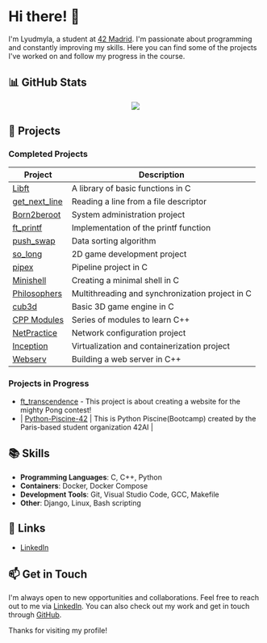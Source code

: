 # Hi there! 👋

I'm Lyudmyla, a student at [42 Madrid](https://www.42madrid.com/). I'm passionate about programming and constantly improving my skills. Here you can find some of the projects I've worked on and follow my progress in the course.

## 📊 GitHub Stats

<a href="https://github.com/lyandriy" style="display: flex; align-items: center; justify-content: center; flex-wrap: wrap;">
  <img align="top" src="https://github-readme-stats-git-masterrstaa-rickstaa.vercel.app/api/top-langs/?username=lyandriy&layout=compact&theme=highcontrast" />
</a>

## 🚀 Projects

### Completed Projects

| Project | Description |
| --- | --- |
| [Libft](https://github.com/lyandriy/libft) | A library of basic functions in C |
| [get_next_line](https://github.com/lyandriy/get_next_line) | Reading a line from a file descriptor |
| [Born2beroot](https://github.com/lyandriy/Born2beRoot) | System administration project |
| [ft_printf](https://github.com/lyandriy/printf) | Implementation of the printf function |
| [push_swap](https://github.com/lyandriy/push_swap) | Data sorting algorithm |
| [so_long](https://github.com/lyandriy/so_long) | 2D game development project |
| [pipex](https://github.com/lyandriy/pipex) | Pipeline project in C |
| [Minishell](https://github.com/lyandriy/Minishell) | Creating a minimal shell in C |
| [Philosophers](https://github.com/lyandriy/Philo) | Multithreading and synchronization project in C |
| [cub3d](https://github.com/lyandriy/Cub3D) | Basic 3D game engine in C |
| [CPP Modules](https://github.com/lyandriy/C-Plus-Plus) | Series of modules to learn C++ |
| [NetPractice](https://github.com/lyandriy/NetPractice) | Network configuration project |
| [Inception](https://github.com/lyandriy/Inception) | Virtualization and containerization project |
| [Webserv](https://github.com/lyandriy/webserv) | Building a web server in C++ |

### Projects in Progress
- [ft_transcendence](https://github.com/isromero/trascendence) - This project is about creating a website for the mighty Pong contest!
- | [Python-Piscine-42](https://github.com/lyandriy/Python-Piscine-42) | This is Python Piscine(Bootcamp) created by the Paris-based student organization 42AI |

## 📚 Skills
- **Programming Languages**: C, C++, Python
- **Containers**: Docker, Docker Compose
- **Development Tools**: Git, Visual Studio Code, GCC, Makefile
- **Other**: Django, Linux, Bash scripting

## 🔗 Links
- [LinkedIn](https://www.linkedin.com/in/lyudmyla-andriychyk-fetsenets-419300242/)

## 📫 Get in Touch
I'm always open to new opportunities and collaborations. Feel free to reach out to me via [LinkedIn](https://www.linkedin.com/in/lyudmyla-andriychyk-fetsenets-419300242/). You can also check out my work and get in touch through [GitHub](https://github.com/lyandriy).

Thanks for visiting my profile!
